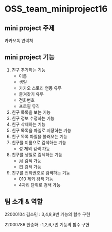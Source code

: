# OSS_team_miniproject16

## mini project 주제 

카카오톡 연락처 

## mini project 기능 

1. 친구 추가하는 기능
    - 이름
    - 생일 
    - 카카오 스토리 연동 유무
    - 즐겨찾기 유무 
    - 전화번호
    - 프로필 뮤직 
2. 친구 목록을 보는 기능
3. 친구 정보 수정하는 기능
4. 친구 삭제하는 기능
5. 친구 목록을 파일로 저장하는 기능
6. 친구 목록 파일을 불러오는 기능
7. 친구를 이름으로 검색하는 기능
    - 성 제외 검색 가능
8. 친구를 생일로 검색하는 기능
    - 月 검색 가능
    - 日 검색 가능
9. 친구를 전화번호로 검색하는 기능
    - 010 제외 검색 가능
    - 4자리 단위로 검색 가능

## 팀 소개 & 역할 

22000104 김소민 : 3,4,8,9번 기능의 함수 구현

22000786 한승화 : 1,2,6,7번 기능의 함수 구현 
